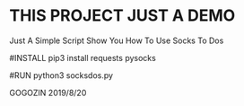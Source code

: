 # THIS PROJECT JUST A DEMO

Just A Simple Script Show You How To Use Socks To Dos

#INSTALL
pip3 install requests pysocks

#RUN
python3 socksdos.py


GOGOZIN 2019/8/20

